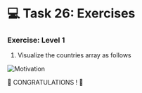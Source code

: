 # 💻 Task 26: Exercises

### Exercise: Level 1

1. Visualize the countries array as follows

![Motivation](./../images/projects/dom_mini_project_countries_day_6.1.gif)

🎉 CONGRATULATIONS ! 🎉

